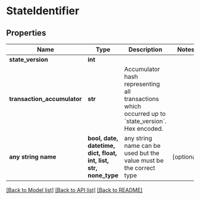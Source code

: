 # StateIdentifier


## Properties
Name | Type | Description | Notes
------------ | ------------- | ------------- | -------------
**state_version** | **int** |  | 
**transaction_accumulator** | **str** | Accumulator hash representing all transactions which occurred up to &#x60;state_version&#x60;. Hex encoded. | 
**any string name** | **bool, date, datetime, dict, float, int, list, str, none_type** | any string name can be used but the value must be the correct type | [optional]

[[Back to Model list]](../README.md#documentation-for-models) [[Back to API list]](../README.md#documentation-for-api-endpoints) [[Back to README]](../README.md)


